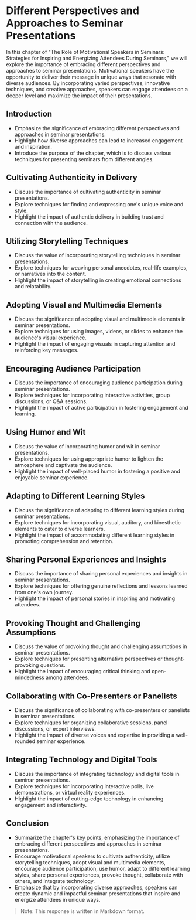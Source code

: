 Different Perspectives and Approaches to Seminar Presentations
=======================================================================

In this chapter of "The Role of Motivational Speakers in Seminars: Strategies for Inspiring and Energizing Attendees During Seminars," we will explore the importance of embracing different perspectives and approaches to seminar presentations. Motivational speakers have the opportunity to deliver their message in unique ways that resonate with diverse audiences. By incorporating varied perspectives, innovative techniques, and creative approaches, speakers can engage attendees on a deeper level and maximize the impact of their presentations.

**Introduction**
----------------

* Emphasize the significance of embracing different perspectives and approaches in seminar presentations.
* Highlight how diverse approaches can lead to increased engagement and inspiration.
* Introduce the purpose of the chapter, which is to discuss various techniques for presenting seminars from different angles.

**Cultivating Authenticity in Delivery**
----------------------------------------

* Discuss the importance of cultivating authenticity in seminar presentations.
* Explore techniques for finding and expressing one's unique voice and style.
* Highlight the impact of authentic delivery in building trust and connection with the audience.

**Utilizing Storytelling Techniques**
-------------------------------------

* Discuss the value of incorporating storytelling techniques in seminar presentations.
* Explore techniques for weaving personal anecdotes, real-life examples, or narratives into the content.
* Highlight the impact of storytelling in creating emotional connections and relatability.

**Adopting Visual and Multimedia Elements**
-------------------------------------------

* Discuss the significance of adopting visual and multimedia elements in seminar presentations.
* Explore techniques for using images, videos, or slides to enhance the audience's visual experience.
* Highlight the impact of engaging visuals in capturing attention and reinforcing key messages.

**Encouraging Audience Participation**
--------------------------------------

* Discuss the importance of encouraging audience participation during seminar presentations.
* Explore techniques for incorporating interactive activities, group discussions, or Q\&A sessions.
* Highlight the impact of active participation in fostering engagement and learning.

**Using Humor and Wit**
-----------------------

* Discuss the value of incorporating humor and wit in seminar presentations.
* Explore techniques for using appropriate humor to lighten the atmosphere and captivate the audience.
* Highlight the impact of well-placed humor in fostering a positive and enjoyable seminar experience.

**Adapting to Different Learning Styles**
-----------------------------------------

* Discuss the significance of adapting to different learning styles during seminar presentations.
* Explore techniques for incorporating visual, auditory, and kinesthetic elements to cater to diverse learners.
* Highlight the impact of accommodating different learning styles in promoting comprehension and retention.

**Sharing Personal Experiences and Insights**
---------------------------------------------

* Discuss the importance of sharing personal experiences and insights in seminar presentations.
* Explore techniques for offering genuine reflections and lessons learned from one's own journey.
* Highlight the impact of personal stories in inspiring and motivating attendees.

**Provoking Thought and Challenging Assumptions**
-------------------------------------------------

* Discuss the value of provoking thought and challenging assumptions in seminar presentations.
* Explore techniques for presenting alternative perspectives or thought-provoking questions.
* Highlight the impact of encouraging critical thinking and open-mindedness among attendees.

**Collaborating with Co-Presenters or Panelists**
-------------------------------------------------

* Discuss the significance of collaborating with co-presenters or panelists in seminar presentations.
* Explore techniques for organizing collaborative sessions, panel discussions, or expert interviews.
* Highlight the impact of diverse voices and expertise in providing a well-rounded seminar experience.

**Integrating Technology and Digital Tools**
--------------------------------------------

* Discuss the importance of integrating technology and digital tools in seminar presentations.
* Explore techniques for incorporating interactive polls, live demonstrations, or virtual reality experiences.
* Highlight the impact of cutting-edge technology in enhancing engagement and interactivity.

**Conclusion**
--------------

* Summarize the chapter's key points, emphasizing the importance of embracing different perspectives and approaches in seminar presentations.
* Encourage motivational speakers to cultivate authenticity, utilize storytelling techniques, adopt visual and multimedia elements, encourage audience participation, use humor, adapt to different learning styles, share personal experiences, provoke thought, collaborate with others, and integrate technology.
* Emphasize that by incorporating diverse approaches, speakers can create dynamic and impactful seminar presentations that inspire and energize attendees in unique ways.

> Note: This response is written in Markdown format.
